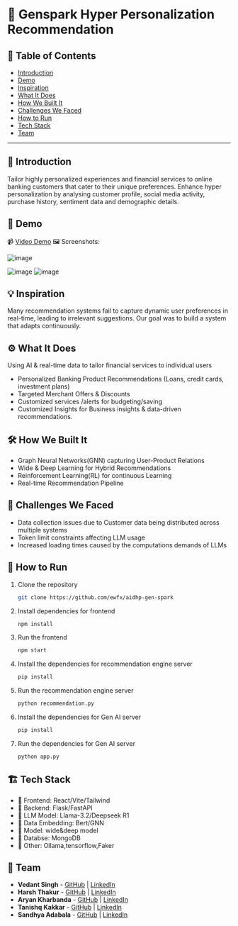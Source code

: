 # 🚀 Genspark Hyper Personalization Recommendation

## 📌 Table of Contents
- [Introduction](#introduction)
- [Demo](#demo)
- [Inspiration](#inspiration)
- [What It Does](#what-it-does)
- [How We Built It](#how-we-built-it)
- [Challenges We Faced](#challenges-we-faced)
- [How to Run](#how-to-run)
- [Tech Stack](#tech-stack)
- [Team](#team)

----

## 🎯 Introduction
Tailor highly personalized experiences and financial services to online banking customers that cater to their unique preferences. 
Enhance hyper personalization by analysing customer profile, social media activity, purchase history, sentiment data and demographic details.


## 🎥 Demo
📹 [Video Demo](https://drive.google.com/file/d/10ADNtvQYxwn-M5IgftG2cnRWTmu9xzCa/view?usp=sharing) 
🖼️ Screenshots:

![image](https://github.com/user-attachments/assets/a198f9be-84aa-4d7d-9393-828610f1c6ff)

![image](https://github.com/user-attachments/assets/59303595-0e4a-4f3f-9d60-12e4974af543)
![image](https://github.com/user-attachments/assets/139fffd5-f754-4602-85e3-af3aca766676)



## 💡 Inspiration
Many recommendation systems fail to capture dynamic user preferences in real-time, leading to irrelevant suggestions. Our goal was to build a system that adapts continuously.

## ⚙️ What It Does
Using AI & real-time data to tailor financial services to individual users
- Personalized Banking Product Recommendations (Loans, credit cards, investment plans)
- Targeted Merchant Offers & Discounts 
- Customized services /alerts for budgeting/saving
- Customized Insights  for Business insights & data-driven recommendations. 

## 🛠️ How We Built It
- Graph Neural Networks(GNN) capturing User-Product Relations
- Wide & Deep Learning for Hybrid Recommendations
- Reinforcement Learning(RL) for continuous Learning
- Real-time Recommendation Pipeline


## 🚧 Challenges We Faced
- Data collection issues due to Customer data being distributed across multiple systems
- Token limit constraints affecting LLM usage
- Increased loading times caused by the computations demands of LLMs


## 🏃 How to Run
1. Clone the repository  
   ```sh
   git clone https://github.com/ewfx/aidhp-gen-spark
   ```
2. Install dependencies for frontend
   ```sh
   npm install  
   ```
3. Run the frontend
   ```sh
   npm start  
   ```
4. Install the dependencies for recommendation engine server
   ```sh
   pip install 
   ```
5. Run the recommendation engine server
   ```sh
   python recommendation.py
   ```
6. Install the dependencies for  Gen AI server
   ```sh
   pip install
   ```
7. Run the dependencies for  Gen AI server
   ```sh
   python app.py
   ```

## 🏗️ Tech Stack
- 🔹 Frontend: React/Vite/Tailwind
- 🔹 Backend: Flask/FastAPI
- 🔹 LLM Model: Llama-3.2/Deepseek R1
- 🔹 Data Embedding: Bert/GNN
- 🔹 Model: wide&deep model
- 🔹 Databse: MongoDB
- 🔹 Other: Ollama,tensorflow,Faker

## 👥 Team
- **Vedant Singh** - [GitHub](https://github.com/vedant-11) | [LinkedIn](https://www.linkedin.com/in/vedant-singh-a7145020a/)
- **Harsh Thakur** - [GitHub](https://github.com/HarshThakur-08) | [LinkedIn](https://www.linkedin.com/in/harsh-thakur-b18b7920a/)
- **Aryan Kharbanda** - [GitHub](https://github.com/aryankharbanda) | [LinkedIn](https://www.linkedin.com/in/aryan-kharbanda-a6552a206/)
- **Tanishq Kakkar** - [GitHub](https://github.com/tanishq1308) | [LinkedIn](https://www.linkedin.com/in/tanishq-kakkar-663100201)
- **Sandhya Adabala** - [GitHub](https://github.com/sandhyaadabala) | [LinkedIn](https://www.linkedin.com/in/sandhya-adabala-7b44534/)
